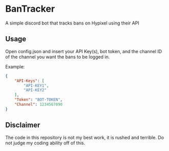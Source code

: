 # BanTracker
A simple discord bot that tracks bans on Hypixel using their API

## Usage
Open config.json and insert your API Key(s), bot token, and the channel ID of the channel you want the bans to be logged in.

Example:
``` json
{
    "API-Keys": [
        "API-KEY1",
        "API-KEY2"
    ],
    "Token": "BOT-TOKEN",
    "Channel": 1234567890
}
```

## Disclaimer
The code in this repository is not my best work, it is rushed and terrible. Do not judge my coding ability off of this.
